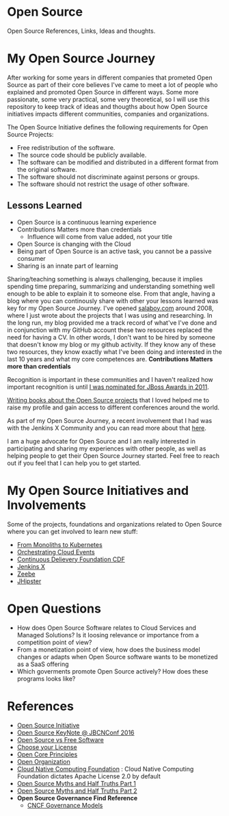 # Open Source
Open Source References, Links, Ideas and thoughts. 

# My Open Source Journey

After working for some years in different companies that prometed Open Source as part of their core believes I've came to meet a lot of people who explained and promoted Open Source in different ways. Some more passionate, some very practical, some very theoretical, so I will use this repository to keep track of ideas and thougths about how Open Source initiatives impacts different communities, companies and organizations. 

The Open Source Initiative defines the following requirements for Open Source Projects: 
* Free redistribution of the software.
* The source code should be publicly available.
* The software can be modified and distributed in a different format from the original software.
* The software should not discriminate against persons or groups.
* The software should not restrict the usage of other software. 

## Lessons Learned

  - Open Source is a continuous learning experience
  - Contributions Matters more than credentials
	- Influence will come from value added, not your title
  - Open Source is changing with the Cloud
  - Being part of Open Source is an active task, you cannot be a passive consumer
  - Sharing is an innate part of learning

Sharing/teaching something is always challenging, because it implies spending time preparing, summarizing and understanding something well enough to be able to explain it to someone else. From that angle, having a blog where you can continously share with other your lessons learned was key for my Open Source Journey. I've opened [salaboy.com](https://salaboy.com) around 2008, where I just wrote about the projects that I was using and researching. In the long run, my blog provided me a track record of what've I've done and in conjunction with my GitHub account these two resources replaced the need for having a CV. In other words, I don't want to be hired by someone that doesn't know my blog or my github activity. If they know any of these two resources, they know exactly what I've been doing and interested in the last 10 years and what my core competences are. **Contributions Matters more than credentials**

Recognition is important in these communities and I haven't realized how important recognition is until [I was nominated for JBoss Awards in 2011](https://blog.kie.org/2011/03/vote-salaboy-community-award.html). 

[Writing books about the Open Source projects](https://www.amazon.co.uk/s?k=mauricio+salatino&ref=nb_sb_noss) that I loved helped me to raise my profile and gain access to different conferences around the world. 

As part of my Open Source Journey, a recent involvement that I had was with the Jenkins X Community and you can read more about that [here](https://salaboy.com/2020/05/19/why-isnt-jenkins-xs-future-more-open/).

I am a huge advocate for Open Source and I am really interested in participating and sharing my experiences with other people, as well as helping people to get their Open Source Journey started. Feel free to reach out if you feel that I can help you to get started. 

# My Open Source Initiatives and Involvements
Some of the projects, foundations and organizations related to Open Source where you can get involved to learn new stuff: 
- [From Monoliths to Kubernetes](http://github.com/salaboy/from-monolith-to-k8s)
- [Orchestrating Cloud Events](http://github.com/salaboy/orchestrating-cloud-events)
- [Continuous Delievery Foundation CDF](https://cd.foundation)
- [Jenkins X](https://jenkins-x.io)
- [Zeebe](http://zeebe.io)
- [JHipster](http://jhipster.tech)


# Open Questions
- How does Open Source Software relates to Cloud Services and Managed Solutions? Is it loosing relevance or importance from a competition point of view?
- From a monetization point of view, how does the business model changes or adapts when Open Source software wants to be monetized as a SaaS offering
- Which goverments promote Open Source actively? How does these programs looks like? 


# References
- [Open Source Initiative](http://opensource.com)
- [Open Source KeyNote @ JBCNConf 2016](https://www.youtube.com/watch?v=NvHvC2QfsYk)
- [Open Source vs Free Software](https://dzone.com/articles/free-software-vs-open-source-vs-freeware-whats-the)
- [Choose your License](https://choosealicense.com)
- [Open Core Principles](https://www.moritzplassnig.com/open-core-first-principles/)
- [Open Organization](https://www.amazon.co.uk/Open-Organization-Igniting-Passion-Performance/dp/1625275277/ref=sr_1_1?dchild=1&keywords=open+organization&qid=1600096119&sr=8-1)
- [Cloud Native Computing Foundation](https://www.cncf.io) : Cloud Native Computing Foundation dictates Apache License 2.0 by default
- [Open Source Myths and Half Truths Part 1](https://hackernoon.com/open-source-myths-and-half-truths-part-1-rur3e9x?ref=hackernoon.com)
- [Open Source Myths and Half Truths Part 2](https://hackernoon.com/open-source-myths-and-half-truths-part-2-rft3ufk?ref=hackernoon.com)
- **Open Source Governance Find Reference**
  - [CNCF Governance Models](https://www.cncf.io/blog/2019/08/30/cncf-technical-principles-and-open-governance-success/)
